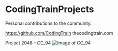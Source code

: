 # CodingTrainProjects
Personal contributions to the community. 

https://github.com/CodingTrain
thecodingtrain.com

Project 2048 - CC_94 
![Image of CC_94](https://github.com/MatthewBraun/CodingTrainProjects/CC_94_2048/2048.gif)
